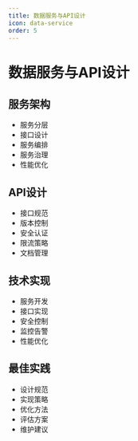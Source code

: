 ```yaml
---
title: 数据服务与API设计
icon: data-service
order: 5
---
```


# 数据服务与API设计

## 服务架构
- 服务分层
- 接口设计
- 服务编排
- 服务治理
- 性能优化

## API设计
- 接口规范
- 版本控制
- 安全认证
- 限流策略
- 文档管理

## 技术实现
- 服务开发
- 接口实现
- 安全控制
- 监控告警
- 性能优化

## 最佳实践
- 设计规范
- 实现策略
- 优化方法
- 评估方案
- 维护建议
